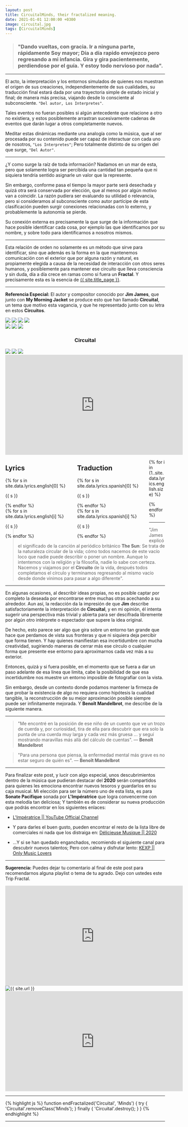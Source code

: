 ```yaml
---
layout: post
title: CircuitalMinds, their fractalized meaning.
date: 2021-01-01 12:00:00 +0300
image: circuital.jpg
tags: [CircuitalMinds]
---
```

><h3><strong>"Dando vueltas, con gracia. Ir a ninguna parte, rápidamente Soy mayor; Día a día rapido envejezco pero regresando a mi infancia. Gira y gira pacientemente, perdiendose por el guía. Y estoy todo nervioso por nada".</strong></h3>

***

El acto, la interpretación y los entornos simulados de quienes nos muestran el origen de sus creaciones, independientemente de sus cualidades, su traducción final estará dada por una trayectoria simple de estado inicial y final; de manera más precisa, viajando desde lo consciente al subconsciente. ``` "Del autor, Los Interpretes" ```.

Tales eventos no fueran posibles si algún antecedente que relacione a otro no existiera, y estos posiblemente arrastran sucesivamente cadenas de eventos que darán lugar a otros completamente nuevos.

Meditar estas dinámicas mediante una analogía como la música, que al ser procesada por su contenido puede ser capaz de interactuar con cada uno de nosotros, ``` "Los Interpretes" ```; Pero totalmente distinto de su origen del que surge, ``` "Del Autor" ```.

***

 ¿Y como surge la raíz de toda información? Nadamos en un mar de esta, pero que solamente logra ser percibida una cantidad tan pequeña que ni siquiera tendría sentido asignarle un valor que la represente.

Sin embargo, conforme pasa el tiempo la mayor parte será desechada y quizá otra será conservada por elección, que al menos por algún motivo van a coincidir. La razón pudiera ser evaluando su utilidad o relevancia, pero si consideramos al subconsciente como autor partícipe de esta clasificación pueden surgir conexiones relacionadas con lo externo, y probablemente la autonomía se pierde.

Su conexión externa es precisamente la que surge de la información que hace posible identificar cada cosa, por ejemplo las que identificamos por su nombre, y sobre todo para identificarnos a nosotros mismos. 

***

Esta relación de orden no solamente es un método que sirve para identificar, sino que además es la forma en la que mantenemos comunicación con el exterior que por alguna razón y natural, es propiamente elegida a causa de la necesidad de interacción con otros seres humanos, y posiblemente para mantener ese circuito que lleva consciencia y sin duda, día a día crece en ramas como si fuera un __Fractal__. Y precisamente esta es la esencia de <a href="{{ site.url }}">{{ site.title_page }}</a>.

***

__Referencia Especial:__ El autor y compositor conocido por __Jim James__, que junto con __My Morning Jacket__ se produce esto que han llamado __Circuital__, un tema que motivo esta vagancia, y que he representado junto con su letra en estos __Circuitos__.

<div class="row" id="cover" style="background-image: url('{{ site.img }}/posts/circuital/cantor.jpeg');">
<img id='cover' class='w-100' src='{{ site.img }}/posts/circuital/cantor.jpeg'>

<img id='cover' class='wl-33' src='{{ site.img }}/posts/circuital/cantor.jpeg'>
<img id='cover' class='wr-34' src='{{ site.img }}/posts/circuital/cantor.jpeg'>
<img id='cover' class='wl-33' src='{{ site.img }}/posts/circuital/cantor.jpeg'>

<div class="wl-33">
<img id='cover' class='wr-33' src='{{ site.img }}/posts/circuital/cantor.jpeg'>
<img id='cover' class='wr-33' src='{{ site.img }}/posts/circuital/cantor.jpeg'>
<img id='cover' class='wr-33' src='{{ site.img }}/posts/circuital/cantor.jpeg'>
</div>

<h3 class="wr-34" style="text-align : center;">Circuital</h3>

<div class="wl-33">
<img id='cover' class='wl-33' src='{{ site.img }}/posts/circuital/cantor.jpeg'>
<img id='cover' class='wl-33' src='{{ site.img }}/posts/circuital/cantor.jpeg'>
<img id='cover' class='wl-33' src='{{ site.img }}/posts/circuital/cantor.jpeg'>
</div>

<iframe width="560" height="315" src="https://www.youtube.com/embed/tARFYFQIGaQ" frameborder="0" allow="accelerometer; autoplay; clipboard-write; encrypted-media; gyroscope; picture-in-picture" allowfullscreen></iframe>
</div>

<div class="row" id="cover" style="background-image: url('{{ site.img }}/posts/circuital/cascade_0.gif');">
<div class="container" style="float : left; width : 45%">
<h2>Lyrics</h2>
{% for s in site.data.lyrics.english[0] %}  
<p class="lyrics"><span style="height: 26px;">{{ s }}</span><br></p>
{% endfor %}
</div>
<div class="container" style="float : left; width : 45%">
<h2>Traduction</h2>
{% for s in site.data.lyrics.spanish[0] %}  
<p class="lyrics"><span style="height: 26px;">{{ s }}</span><br></p>
{% endfor %}
</div>
</div>

{% for i in (1..site.data.lyrics.english.size) %}
<div class="row" id="cover" style="background-image: url('{{ site.img }}/posts/circuital/cascade_{{ i }}.gif');">
<div class="container" style="float : left; width : 45%">
{% for s in site.data.lyrics.english[i] %}  
<p class="lyrics"><span style="height: 26px;">{{ s }}</span><br></p>
{% endfor %}
</div>
<div class="container" style="float : left; width : 45%">
{% for s in site.data.lyrics.spanish[i] %}  
<p class="lyrics"><span style="height: 26px;">{{ s }}</span><br></p>
{% endfor %}
</div> 
</div>
{% endfor %}

***

> "Jim James explicó el significado de la canción al periódico británico __The Sun__: Se trata de la naturaleza circular de la vida; cómo todos nacemos de este vacío loco que nadie puede describir o poner un nombre. Aunque lo intentemos con la religión y la filosofía, nadie lo sabe con certeza. Nacemos y viajamos por el __Circuito__ de la vida, después todos completamos el círculo y terminamos regresando al mismo vacío desde donde vinimos para pasar a algo diferente".

***

En algunas ocasiones, al describir ideas propias, no es posible captar por completo la deseada por encontrarse entre muchas otras acechando a su alrededor. Aun así, la redacción da la impresión de que __Jim__ describe satisfactoriamente la interpretación de __Circuital__, y en mi opinión, él intenta sugerir una perspectiva más trivial y abierta para ser descifrada libremente por algún otro intérprete o espectador que supere la idea original.

De hecho, esto parece ser algo que gira sobre un entorno tan grande que hace que perdamos de vista sus fronteras y que ni siquiera deja percibir que forma tienen. Y hay quienes manifiestan esa incertidumbre con mucha creatividad, sugiriendo maneras de cerrar más ese círculo o cualquier forma que presente ese entorno para aproximarnos cada vez más a su exterior.

Entonces, quizá y si fuera posible, en el momento que se fuera a dar un paso adelante de esa línea que limita, cabe la posibilidad de que esa incertidumbre nos muestre un entorno imposible de fotografiar con la vista.

Sin embargo, desde un contexto donde podamos mantener la firmeza de que probar la existencia de algo no requiera como hipótesis la cualidad tangible, la reconstrucción de su mejor aproximación posible siempre puede ser infinitamente mejorada. Y __Benoît Mandelbrot__, me describe de la siguiente manera.

***

> "Me encontré en la posición de ese niño de un cuento que ve un trozo de cuerda y, por curiosidad, tira de ella para descubrir que era solo la punta de una cuerda muy larga y cada vez más gruesa ... y seguí mostrando maravillas más allá del cálculo de cuentas". — __Benoît Mandelbrot__

> "Para una persona que piensa, la enfermedad mental más grave es no estar seguro de quién es". — __Benoît Mandelbrot__

***

Para finalizar este post, y lucir con algo especial, unos descubrimientos dentro de la música que pudieran destacar del __2020__ serán compartidos para quienes les emociona encontrar nuevos tesoros y guardarlos en su caja musical. Mi elección para ser la número uno de esta lista, es para __Sonate Pacifique__ sonada por __L'Impératrice__ que logra convencerme con esta melodía tan deliciosa; Y también es de considerar su nueva producción que podrás encontrar en los siguientes enlaces:

* <a href="https://www.youtube.com/channel/UCQ4mN8NcmaayKkEErES5-Sw"> L'Impératrice  ||  YouTube Official Channel </a>

* Y para darles el buen gusto, pueden encontrar el resto de la lista libre de comerciales ni nada que los distraiga en: <a href="{{ site.url }}/video_app/"> Délicieuse Musique  ||  2020 </a>

* ...Y si se han quedado enganchados, recomiendo el siguiente canal para descubrir nuevos talentos; Pero con calma y disfrutar lento: <a href="{{ site.url }}/video_app/"> KEXP  ||  Only Music Lovers </a>

***

__Sugerencia:__ Puedes dejar tu comentario al final de este post para recomendarnos alguna playlist o tema de tu agrado. Dejo con ustedes este Trip Fractal.

<div class="row">
<div class="w-100">
<iframe width="560" height="315" src="https://www.youtube.com/embed/PD2XgQOyCCk" frameborder="0" allow="accelerometer; autoplay; clipboard-write; encrypted-media; gyroscope; picture-in-picture" allowfullscreen></iframe>
</div>
<div id="cover" class="w-50" style="background-image: url('{{ site.img }}/posts/circuital.jpg')"></div>
<img id="cover" class="reveal-in w-50" alt="{{ site.url }}" src="{{ site.logo }}">
<div class="w-100">
<iframe width="560" height="315" src="https://www.youtube.com/embed/jiRUH9b33dA" frameborder="0" allow="accelerometer; autoplay; clipboard-write; encrypted-media; gyroscope; picture-in-picture" allowfullscreen></iframe>
</div>
</div>

***

{% highlight js %}
  function endFractalized('Circuital', 'Minds') {
    try { 
      'Circuital'.removeClass('Minds');
    }
    finally {
      'Circuital'.destroy();
    }
}
{% endhighlight %}

***
